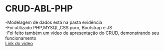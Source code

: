 # CRUD-ABL-PHP
-Modelagem de dados está na pasta evidência
<br>
-Foi utilizado PHP,MYSQL,CSS puro, Bootstrap e JS
<br>
-Foi feito também um vídeo de apresentação do CRUD, demonstrando seu funcionamento
<br>
<a href="https://youtu.be/iuVrRLR_m0w">Link do vídeo</a>

